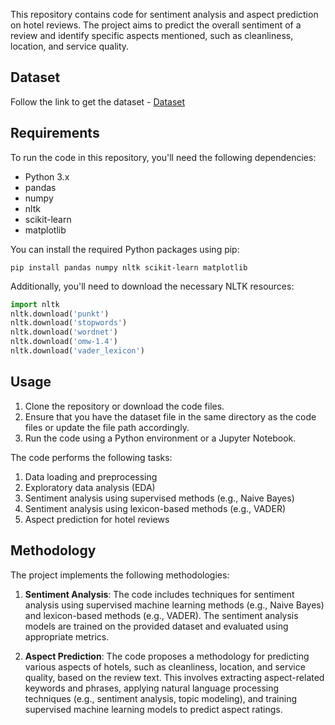 This repository contains code for sentiment analysis and aspect prediction on hotel reviews. The project aims to predict the overall sentiment of a review and identify specific aspects mentioned, such as cleanliness, location, and service quality.

## Dataset

Follow the link to get the dataset - [Dataset](https://drive.google.com/file/d/1R6nWTkTYX2_8p_Je8fkyU93gSnJNmoah/view?usp=drive_link)

## Requirements

To run the code in this repository, you'll need the following dependencies:

- Python 3.x
- pandas
- numpy
- nltk
- scikit-learn
- matplotlib

You can install the required Python packages using pip:

```
pip install pandas numpy nltk scikit-learn matplotlib
```

Additionally, you'll need to download the necessary NLTK resources:

```python
import nltk
nltk.download('punkt')
nltk.download('stopwords')
nltk.download('wordnet')
nltk.download('omw-1.4')
nltk.download('vader_lexicon')
```

## Usage

1. Clone the repository or download the code files.
2. Ensure that you have the dataset file in the same directory as the code files or update the file path accordingly.
3. Run the code using a Python environment or a Jupyter Notebook.

The code performs the following tasks:

1. Data loading and preprocessing
2. Exploratory data analysis (EDA)
3. Sentiment analysis using supervised methods (e.g., Naive Bayes)
4. Sentiment analysis using lexicon-based methods (e.g., VADER)
5. Aspect prediction for hotel reviews

## Methodology

The project implements the following methodologies:

1. **Sentiment Analysis**: The code includes techniques for sentiment analysis using supervised machine learning methods (e.g., Naive Bayes) and lexicon-based methods (e.g., VADER). The sentiment analysis models are trained on the provided dataset and evaluated using appropriate metrics.

2. **Aspect Prediction**: The code proposes a methodology for predicting various aspects of hotels, such as cleanliness, location, and service quality, based on the review text. This involves extracting aspect-related keywords and phrases, applying natural language processing techniques (e.g., sentiment analysis, topic modeling), and training supervised machine learning models to predict aspect ratings.
